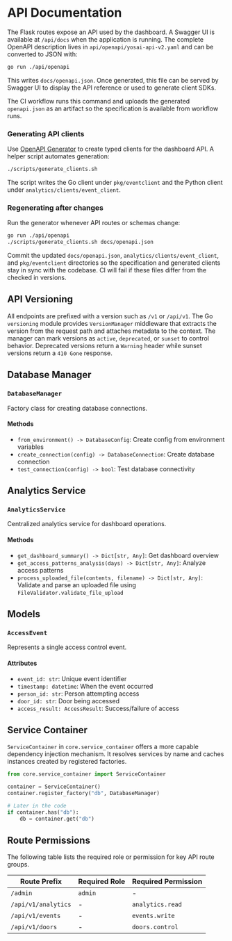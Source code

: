 # API Documentation

The Flask routes expose an API used by the dashboard. A Swagger UI is
available at `/api/docs` when the application is running. The complete
OpenAPI description lives in `api/openapi/yosai-api-v2.yaml` and can be
converted to JSON with:

```bash
go run ./api/openapi
```

This writes `docs/openapi.json`. Once generated, this file can be served
by Swagger UI to display the API reference or used to generate client SDKs.

The CI workflow runs this command and uploads the generated `openapi.json` as an
artifact so the specification is available from workflow runs.

### Generating API clients

Use [OpenAPI Generator](https://openapi-generator.tech/) to create typed clients
for the dashboard API. A helper script automates generation:

```bash
./scripts/generate_clients.sh
```

The script writes the Go client under `pkg/eventclient` and the Python client
under `analytics/clients/event_client`.

### Regenerating after changes
Run the generator whenever API routes or schemas change:

```bash
go run ./api/openapi
./scripts/generate_clients.sh docs/openapi.json
```

Commit the updated `docs/openapi.json`, `analytics/clients/event_client`, and
`pkg/eventclient` directories so the specification and generated clients stay in
sync with the codebase. CI will fail if these files differ from the checked in
versions.

## API Versioning

All endpoints are prefixed with a version such as `/v1` or `/api/v1`.
The Go `versioning` module provides `VersionManager` middleware that extracts
the version from the request path and attaches metadata to the context. The
manager can mark versions as `active`, `deprecated`, or `sunset` to control
behavior. Deprecated versions return a `Warning` header while sunset versions
return a `410 Gone` response.

## Database Manager

### `DatabaseManager`

Factory class for creating database connections.

#### Methods

- `from_environment() -> DatabaseConfig`: Create config from environment variables
- `create_connection(config) -> DatabaseConnection`: Create database connection
- `test_connection(config) -> bool`: Test database connectivity

## Analytics Service

### `AnalyticsService`

Centralized analytics service for dashboard operations.

#### Methods

- `get_dashboard_summary() -> Dict[str, Any]`: Get dashboard overview
- `get_access_patterns_analysis(days) -> Dict[str, Any]`: Analyze access patterns
- `process_uploaded_file(contents, filename) -> Dict[str, Any]`: Validate and parse an uploaded file using `FileValidator.validate_file_upload`

## Models

### `AccessEvent`

Represents a single access control event.

#### Attributes

- `event_id: str`: Unique event identifier
- `timestamp: datetime`: When the event occurred
- `person_id: str`: Person attempting access
- `door_id: str`: Door being accessed
- `access_result: AccessResult`: Success/failure of access

## Service Container

`ServiceContainer` in `core.service_container` offers a more capable
dependency injection mechanism. It resolves services by name and caches
instances created by registered factories.

```python
from core.service_container import ServiceContainer

container = ServiceContainer()
container.register_factory("db", DatabaseManager)

# Later in the code
if container.has("db"):
    db = container.get("db")
```

## Route Permissions

The following table lists the required role or permission for key API route groups.

| Route Prefix | Required Role | Required Permission |
|--------------|---------------|--------------------|
| `/admin` | `admin` | - |
| `/api/v1/analytics` | - | `analytics.read` |
| `/api/v1/events` | - | `events.write` |
| `/api/v1/doors` | - | `doors.control` |
